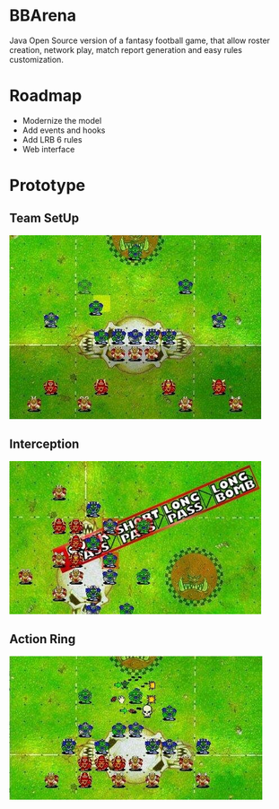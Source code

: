 # BBArena
Java Open Source version of a fantasy football game, that allow roster creation, network play, match report generation and easy rules customization.

# Roadmap
- Modernize the model
- Add events and hooks
- Add LRB 6 rules
- Web interface

# Prototype
## Team SetUp
![Team SetUp](/docs/team_setup.jpg)
## Interception
![Interception](/docs/interception.jpg)
## Action Ring
![Action Ring](/docs/action_ring.jpg)
